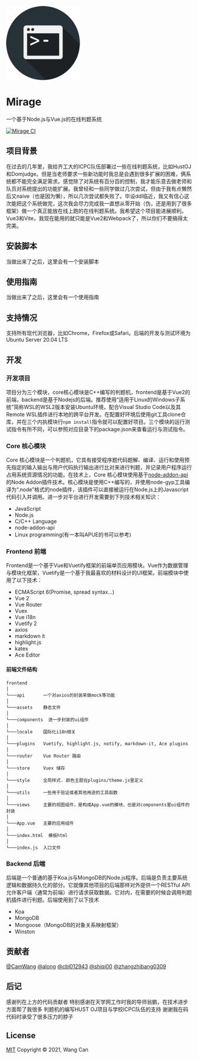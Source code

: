 <img src="./docs/public/logo.png" width="200">

# Mirage
一个基于Node.js与Vue.js的在线判题系统  
  
[![Mirage CI](https://github.com/CamWang/mirage/actions/workflows/ci.yml/badge.svg)](https://github.com/CamWang/mirage/actions/workflows/ci.yml)
## 项目背景
在过去的几年里，我给齐工大的ICPC队伍部署过一些在线判题系统，比如HustOJ和Domjudge。但是当老师要求一些新功能时我总是会遇到很多扩展的困难，俩系统都不能完全满足需求。感觉除了对系统有百分百的控制，我才能乐意去做老师和队员对系统提出的功能扩展。我曾经和一些同学做过几次尝试，但由于我有点懒然后又naive（也是因为懒），所以几次尝试都失败了。毕设ddl临近，我又有信心这次能把这个系统做完，这次我会尽力完成我一直想从零开始（伪，还是用到了很多框架）做一个真正能放在线上跑的在线判题系统。我希望这个项目能进展顺利。Vue3和Vite，我现在能用的就只能是Vue2和Webpack了，所以你们不要搞得太完美。

## 安装脚本
当做出来了之后，这里会有一个安装脚本

## 使用指南
当做出来了之后，这里会有一个使用指南

## 支持情况
支持所有现代浏览器，比如Chrome，Firefox或Safari。后端的开发与测试环境为Ubuntu Server 20.04 LTS

## 开发

### 开发项目
项目分为三个模块，core核心模块是C++编写的判题机，frontend是基于Vue2的前端，backend是基于Nodejs的后端。推荐使用“适用于Linux的Windows子系统”简称WSL的WSL2版本安装Ubuntu环境，配合Visual Studio Code以及其Remote WSL插件进行本地的跨平台开发。在配置好环境后使用git工具clone仓库，并在三个内执模块行`npm install`指令就可以配置好项目。三个模块的运行测试指令有所不同，可以参照对应目录下的package.json来查看运行与测试指令。

### Core 核心模块
Core 核心模块是一个判题机，它具有接受程序题代码题解、编译、运行和使用预先指定的输入输出与用户代码执行输出进行比对来进行判题，并记录用户程序运行占用系统资源情况的功能。在技术上，Core 核心模块使用基于[node-addon-api](https://github.com/nodejs/node-addon-api)的Node Addon插件技术。核心模块是使用C++编写的，并使用node-gyp工具编译为“.node”格式的node插件，该插件可以直接被运行在Node.js上的Javascript代码引入并调用。进一步对平台进行开发需要到下列技术相关知识：
* JavaScript
* Node.js
* C/C++ Language
* node-addon-api
* Linux programming(有一本叫APUE的书可以参考)

### Frontend 前端
Frontend是一个基于Vue和Vuetify框架的前端单页应用模块。Vue作为数据管理与模块化框架，Vuetify是一个基于我最喜欢的材料设计的UI框架。前端模块中使用了以下技术：
* ECMAScript 6(Promise, spread syntax...)
* Vue 2
* Vue Router
* Vuex
* Vue i18n
* Vuetify 2
* axios
* markdown it
* highlight.js
* katex
* Ace Editor

#### 前端文件结构
```
frontend
│
└───api       一个对axios的封装来做mock等功能
│   
└───assets    静态文件
│   
└───components  进一步封装的ui组件
│   
└───locale    国际化i18n相关
│   
└───plugins   Vuetify, highlight.js, notify, markdown-it, Ace plugins
│   
└───router    Vue Router 路由
│   
└───store     Vuex 储存
│   
└───style     全局样式. 颜色主题在plugins/theme.js里定义
│   
└───utils     一些用于验证或者其他用途的工具函数
│   
└───views     主要的视图组件，是构成App.vue的模块，也是对components里ui组件的封装
│   
└───App.vue   主要的应用组件
│   
└───index.html  模板html
│   
└───index.js  入口文件
```

### Backend 后端
后端是一个普通的基于Koa.js与MongoDB的Node.js程序。后端是负责主要系统逻辑和数据持久化的部分。它就像其他项目的后端那样对外提供一个RESTful API允许客户端（通常为前端）进行请求获取数据。它对内，在需要的时候会调用判题机插件进行判题。后端使用到了以下技术
* Koa
* MongoDB
* Mongoose（MongoDB的对象关系映射框架）
* Winston

## 贡献者
[@CamWang](https://github.com/camwang)
[@along](https://github.com/starnightw)
[@cbl012943](https://github.com/cbl012943)
[@shiqi00](https://github.com/Shiqi00)
[@zhangzhibang0309](https://github.com/zhangzhibang0309)

## 后记
感谢列在上方的代码贡献者
特别感谢在天学网工作时我的导师翁鹏，在技术进步方面帮了我很多
判题机的编写HUST OJ项目与学校ICPC队伍的支持
谢谢我在码代码时承受了很多压力的脖子

## License
[MIT](LICENSE)
Copyright © 2021, Wang Can
